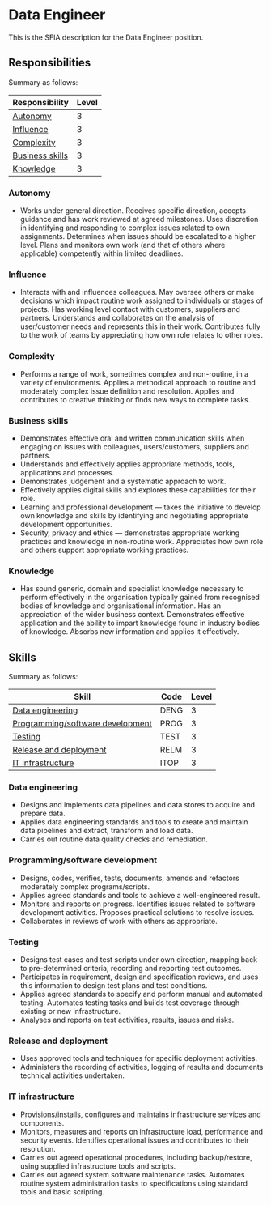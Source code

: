 # Data Engineer

This is the SFIA description for the Data Engineer position.

## Responsibilities

Summary as follows:

| Responsibility                      | Level |
| ----------------------------------- | ----- |
| [Autonomy](#autonomy)               | 3     |
| [Influence](#influence)             | 3     |
| [Complexity](#complexity)           | 3     |
| [Business skills](#business-skills) | 3     |
| [Knowledge](#knowledge)             | 3     |

### Autonomy

- Works under general direction. Receives specific direction, accepts guidance
  and has work reviewed at agreed milestones. Uses discretion in identifying and
  responding to complex issues related to own assignments. Determines when
  issues should be escalated to a higher level. Plans and monitors own work (and
  that of others where applicable) competently within limited deadlines.

### Influence

- Interacts with and influences colleagues. May oversee others or make decisions
  which impact routine work assigned to individuals or stages of projects. Has
  working level contact with customers, suppliers and partners. Understands and
  collaborates on the analysis of user/customer needs and represents this in
  their work. Contributes fully to the work of teams by appreciating how own
  role relates to other roles.

### Complexity

- Performs a range of work, sometimes complex and non-routine, in a variety of
  environments. Applies a methodical approach to routine and moderately complex
  issue definition and resolution. Applies and contributes to creative thinking
  or finds new ways to complete tasks.

### Business skills

- Demonstrates effective oral and written communication skills when engaging on
  issues with colleagues, users/customers, suppliers and partners.
- Understands and effectively applies appropriate methods, tools, applications
  and processes.
- Demonstrates judgement and a systematic approach to work.
- Effectively applies digital skills and explores these capabilities for their
  role.
- Learning and professional development — takes the initiative to develop own
  knowledge and skills by identifying and negotiating appropriate development
  opportunities.
- Security, privacy and ethics — demonstrates appropriate working practices and
  knowledge in non-routine work. Appreciates how own role and others support
  appropriate working practices.

### Knowledge

- Has sound generic, domain and specialist knowledge necessary to perform
  effectively in the organisation typically gained from recognised bodies of
  knowledge and organisational information. Has an appreciation of the wider
  business context. Demonstrates effective application and the ability to impart
  knowledge found in industry bodies of knowledge. Absorbs new information and
  applies it effectively.

## Skills

Summary as follows:

| Skill                                                                | Code | Level |
| -------------------------------------------------------------------- | ---- | ----- |
| [Data engineering](#data-engineering)                                | DENG | 3     |
| [Programming/software development](#programmingsoftware-development) | PROG | 3     |
| [Testing](#testing)                                                  | TEST | 3     |
| [Release and deployment](#release-and-deployment)                    | RELM | 3     |
| [IT infrastructure](#it-infrastructure)                              | ITOP | 3     |

### Data engineering

- Designs and implements data pipelines and data stores to acquire and prepare
  data.
- Applies data engineering standards and tools to create and maintain data
  pipelines and extract, transform and load data.
- Carries out routine data quality checks and remediation.

### Programming/software development

- Designs, codes, verifies, tests, documents, amends and refactors moderately
  complex programs/scripts.
- Applies agreed standards and tools to achieve a well-engineered result.
- Monitors and reports on progress. Identifies issues related to software
  development activities. Proposes practical solutions to resolve issues.
- Collaborates in reviews of work with others as appropriate.

### Testing

- Designs test cases and test scripts under own direction, mapping back to
  pre-determined criteria, recording and reporting test outcomes.
- Participates in requirement, design and specification reviews, and uses this
  information to design test plans and test conditions.
- Applies agreed standards to specify and perform manual and automated testing.
  Automates testing tasks and builds test coverage through existing or new
  infrastructure.
- Analyses and reports on test activities, results, issues and risks.

### Release and deployment

- Uses approved tools and techniques for specific deployment activities.
- Administers the recording of activities, logging of results and documents
  technical activities undertaken.

### IT infrastructure

- Provisions/installs, configures and maintains infrastructure services and
  components.
- Monitors, measures and reports on infrastructure load, performance and
  security events. Identifies operational issues and contributes to their
  resolution.
- Carries out agreed operational procedures, including backup/restore, using
  supplied infrastructure tools and scripts.
- Carries out agreed system software maintenance tasks. Automates routine system
  administration tasks to specifications using standard tools and basic
  scripting.

